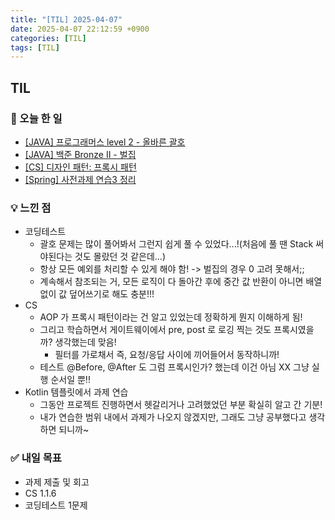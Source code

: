 ```yaml
---
title: "[TIL] 2025-04-07"
date: 2025-04-07 22:12:59 +0900
categories: [TIL]
tags: [TIL]
---
```

## TIL
### 📌 오늘 한 일
- [[JAVA] 프로그래머스 level 2 - 올바른 괄호](https://jelliclesu.github.io/2025-04-07/algorithm/2025/04/07/algo.html)
- [[JAVA] 백준 Bronze II - 벌집](https://jelliclesu.github.io/2025-04-07/algorithm/2025/04/07/algo2.html)
- [[CS] 디자인 패턴: 프록시 패턴](https://jelliclesu.github.io/2025-04-07/cs/2025/04/07/cs.html)
- [[Spring] 사전과제 연습3 정리](https://jelliclesu.github.io/2025-04-08/spring/2025/04/08/prac.html)

### 💡 느낀 점
- 코딩테스트
  - 괄호 문제는 많이 풀어봐서 그런지 쉽게 풀 수 있었다...!(처음에 풀 땐 Stack 써야된다는 것도 몰랐던 것 같은데...)
  - 항상 모든 예외를 처리할 수 있게 해야 함! -> 벌집의 경우 0 고려 못해서;;
  - 계속해서 참조되는 거, 모든 로직이 다 돌아간 후에 중간 값 반환이 아니면 배열 없이 값 덮어쓰기로 해도 충분!!! 
- CS
  - AOP 가 프록시 패턴이라는 건 알고 있었는데 정확하게 뭔지 이해하게 됨!
  - 그리고 학습하면서 게이트웨이에서 pre, post 로 로깅 찍는 것도 프록시였을까? 생각했는데 맞음!
    - 필터를 가로채서 즉, 요청/응답 사이에 끼어들어서 동작하니까!
  - 테스트 @Before, @After 도 그럼 프록시인가? 했는데 이건 아님 XX 그냥 실행 순서일 뿐!!
- Kotlin 템플릿에서 과제 연습
  - 그동안 프로젝트 진행하면서 헷갈리거나 고려했었던 부분 확실히 알고 간 기분!
  - 내가 연습한 범위 내에서 과제가 나오지 않겠지만, 그래도 그냥 공부했다고 생각하면 되니까~

### ✅ 내일 목표
- 과제 제출 및 회고
- CS 1.1.6
- 코딩테스트 1문제

